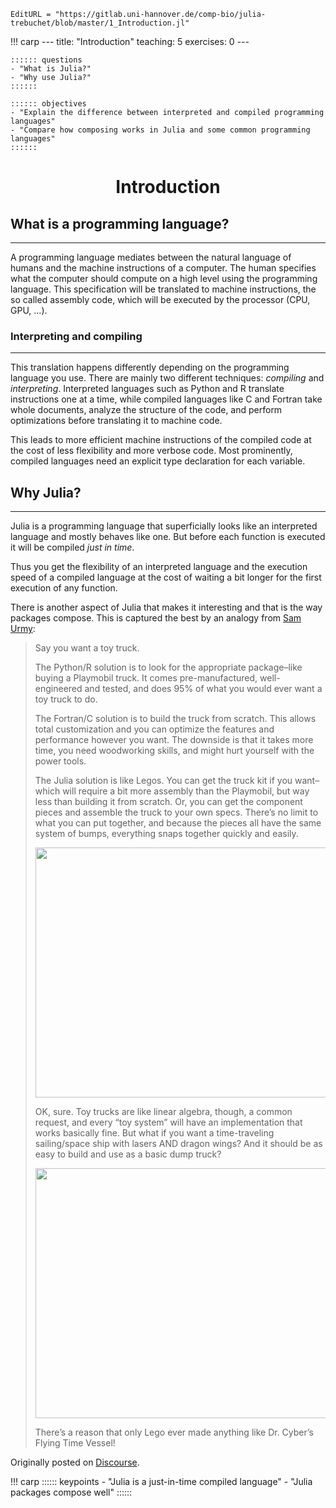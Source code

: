 ```@meta
EditURL = "https://gitlab.uni-hannover.de/comp-bio/julia-trebuchet/blob/master/1_Introduction.jl"
```

!!! carp
    ---
    title: "Introduction"
    teaching: 5
    exercises: 0
    ---

    :::::: questions
    - "What is Julia?"
    - "Why use Julia?"
    ::::::

    :::::: objectives
    - "Explain the difference between interpreted and compiled programming languages"
    - "Compare how composing works in Julia and some common programming languages"
    ::::::

# <div align="center"> Introduction </div>

## What is a programming language?
-----------------

A programming language mediates between the natural language of humans and the
machine instructions of a computer.
The human specifies what the computer should compute on a high level using the
programming language.
This specification will be translated to machine instructions, the so called
assembly code, which will be executed by the processor (CPU, GPU, ...).

### Interpreting and compiling
-----------------

This translation happens differently depending on the programming language you
use.
There are mainly two different techniques: *compiling* and *interpreting*.
Interpreted languages such as Python and R translate instructions one at a
time, while compiled languages like C and Fortran take whole documents, analyze
the structure of the code, and perform optimizations before translating it to
machine code.

This leads to more efficient machine instructions of the compiled code at the
cost of less flexibility and more verbose code.
Most prominently, compiled languages need an explicit type declaration for each
variable.

## Why Julia?
-----------------

Julia is a programming language that superficially looks like an interpreted
language and mostly behaves like one.
But before each function is executed it will be compiled *just in time*.

Thus you get the flexibility of an interpreted language and the execution speed
of a compiled language at the cost of waiting a bit longer for the first
execution of any function.

There is another aspect of Julia that makes it interesting and that is the way
packages compose.
This is captured the best by an analogy from [Sam Urmy](https://github.com/ElOceanografo):

> Say you want a toy truck.
>
> The Python/R solution is to look for the appropriate package–like buying a
> Playmobil truck. It comes pre-manufactured, well-engineered and tested, and
> does 95% of what you would ever want a toy truck to do.
>
> The Fortran/C solution is to build the truck from scratch. This allows total
> customization and you can optimize the features and performance however you
> want. The downside is that it takes more time, you need woodworking skills,
> and might hurt yourself with the power tools.
>
> The Julia solution is like Legos. You can get the truck kit if you want–which
> will require a bit more assembly than the Playmobil, but way less than
> building it from scratch. Or, you can get the component pieces and assemble
> the truck to your own specs. There’s no limit to what you can put together,
> and because the pieces all have the same system of bumps, everything snaps
> together quickly and easily.
>
> <p align="center">
> <img src="https://global.discourse-cdn.com/business5/uploads/julialang/original/3X/5/2/52e63856ad9e23876cda4297a04171879fa625b4.jpeg" width="600" height="400">
> </p>
>
> OK, sure. Toy trucks are like linear algebra, though, a common request, and
> every “toy system” will have an implementation that works basically fine. But
> what if you want a time-traveling sailing/space ship with lasers AND dragon
> wings? And it should be as easy to build and use as a basic dump truck?
>
> <p align="center">
> <img src="https://global.discourse-cdn.com/business5/uploads/julialang/original/3X/2/8/2865d34fb35c181dc3c5c0f0b71915f31310269c.jpeg" width="600" height="400">
> </p>
>
> There’s a reason that only Lego ever made anything like Dr. Cyber’s Flying
> Time Vessel!

Originally posted on [Discourse](https://discourse.julialang.org/t/what-is-the-advantage-of-julia-over-fortran/65964/101).

!!! carp
    :::::: keypoints
    - "Julia is a just-in-time compiled language"
    - "Julia packages compose well"
    ::::::

